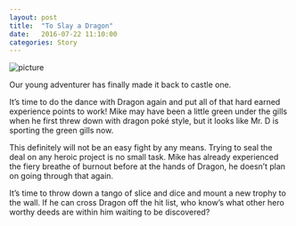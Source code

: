 ```yaml
---
layout: post
title:  "To Slay a Dragon"
date:   2016-07-22 11:10:00
categories: Story
---
```

![picture]({{site.github.url}}/assets/160719-toSlayADragon.jpg)

Our young adventurer has finally made it back to castle one. 

It’s time to do the dance with Dragon again and put all of that hard earned experience points to work! Mike may have been a little green under the gills when he first threw down with dragon poké style, but it looks like Mr. D is sporting the green gills now. 

This definitely will not be an easy fight by any means. Trying to seal the deal on any heroic project is no small task. Mike has already experienced the fiery breathe of burnout before at the hands of Dragon, he doesn’t plan on going through that again.

It’s time to throw down a tango of slice and dice and mount a new trophy to the wall. If he can cross Dragon off the hit list, who know’s what other hero worthy deeds are within him waiting to be discovered?





